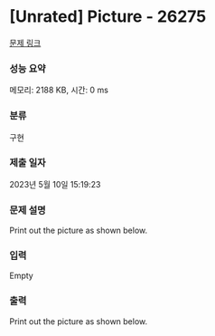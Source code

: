 # [Unrated] Picture - 26275 

[문제 링크](https://www.acmicpc.net/problem/26275) 

### 성능 요약

메모리: 2188 KB, 시간: 0 ms

### 분류

구현

### 제출 일자

2023년 5월 10일 15:19:23

### 문제 설명

<p>Print out the picture as shown below.</p>

### 입력 

 Empty

### 출력 

 <p>Print out the picture as shown below.</p>

